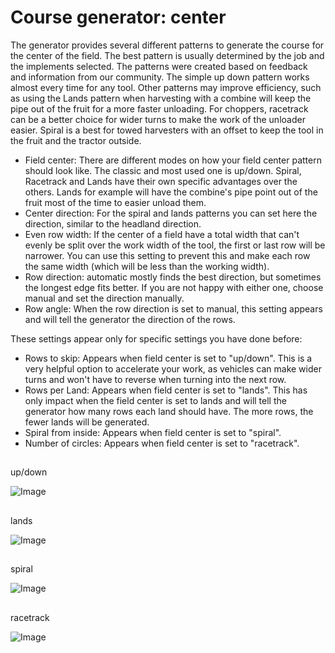 # Course generator: center


The generator provides several different patterns to generate the course for the center of the field. The best pattern is
usually determined by the job and the implements selected. The patterns were created based on feedback and information from
our community.
The simple up down pattern works almost every time for any tool. Other patterns may improve efficiency, such as using the
Lands pattern when harvesting with a combine will keep the pipe out of the fruit for a more faster unloading.
For choppers, racetrack can be a better choice for wider turns to make the work of the unloader easier.
Spiral is a best for towed harvesters with an offset to keep the tool in the fruit and the tractor outside.



- Field center: There are different modes on how your field center pattern should look like. The classic and most used one is up/down.
Spiral, Racetrack and Lands have their own specific advantages over the others. Lands for example will have the combine's pipe point out of the fruit most of the time to easier unload them.
- Center direction: For the spiral and lands patterns you can set here the direction, similar to the headland direction.
- Even row width: If the center of a field have a total width that can't evenly be split over the work width of the tool, the first or last row will be narrower. You can use this setting to prevent this and make each row the same width (which will be less than the working width).
- Row direction: automatic mostly finds the best direction, but sometimes the longest edge fits better. If you are not happy with either one, choose manual and set the direction manually.
- Row angle: When the row direction is set to manual, this setting appears and will tell the generator the direction of the rows.

These settings appear only for specific settings you have done before:
- Rows to skip: Appears when field center is set to "up/down". This is a very helpful option to accelerate your work, as vehicles can make wider turns and won't have to reverse when turning into the next row.
- Rows per Land: Appears when field center is set to "lands". This has only impact when the field center is set to lands and will tell the generator how many rows each land should have. The more rows, the fewer lands will be generated.
- Spiral from inside: Appears when field center is set to "spiral".
- Number of circles: Appears when field center is set to "racetrack".


## 
up/down


![Image](assets/updown_0_0_1024_591.png)

## 
lands


![Image](assets/lands_0_0_1024_599.png)

## 
spiral


![Image](assets/spiral_0_0_1024_590.png)

## 
racetrack


![Image](assets/racetrack_0_0_1024_589.png)

